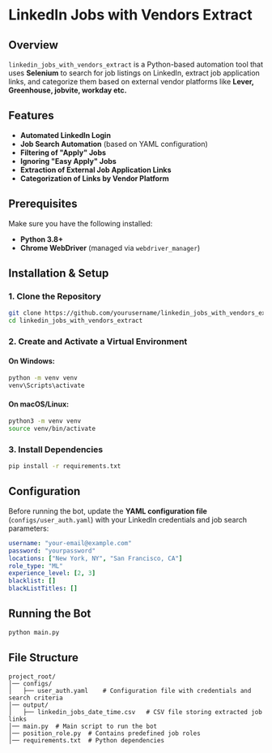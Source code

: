 # LinkedIn Jobs with Vendors Extract

## Overview
`linkedin_jobs_with_vendors_extract` is a Python-based automation tool that uses **Selenium** to search for job listings on LinkedIn, extract job application links, and categorize them based on external vendor platforms like **Lever, Greenhouse, jobvite, workday etc.**

## Features
- **Automated LinkedIn Login**
- **Job Search Automation** (based on YAML configuration)
- **Filtering of "Apply" Jobs**
- **Ignoring "Easy Apply" Jobs** 
- **Extraction of External Job Application Links**
- **Categorization of Links by Vendor Platform**

## Prerequisites
Make sure you have the following installed:
- **Python 3.8+**
- **Chrome WebDriver** (managed via `webdriver_manager`)

## Installation & Setup
### 1. Clone the Repository
```sh
git clone https://github.com/yourusername/linkedin_jobs_with_vendors_extract.git
cd linkedin_jobs_with_vendors_extract
```

### 2. Create and Activate a Virtual Environment 
#### On Windows:
```sh
python -m venv venv
venv\Scripts\activate
```
#### On macOS/Linux:
```sh
python3 -m venv venv
source venv/bin/activate
```

### 3. Install Dependencies
```sh
pip install -r requirements.txt
```

## Configuration
Before running the bot, update the **YAML configuration file** (`configs/user_auth.yaml`) with your LinkedIn credentials and job search parameters:
```yaml
username: "your-email@example.com"
password: "yourpassword"
locations: ["New York, NY", "San Francisco, CA"]
role_type: "ML"
experience_level: [2, 3]
blacklist: []
blackListTitles: []
```

## Running the Bot
```sh
python main.py
```

## File Structure
```
project_root/
│── configs/
│   ├── user_auth.yaml    # Configuration file with credentials and search criteria
│── output/
│   ├── linkedin_jobs_date_time.csv   # CSV file storing extracted job links
│── main.py  # Main script to run the bot
│── position_role.py  # Contains predefined job roles
│── requirements.txt  # Python dependencies

```


